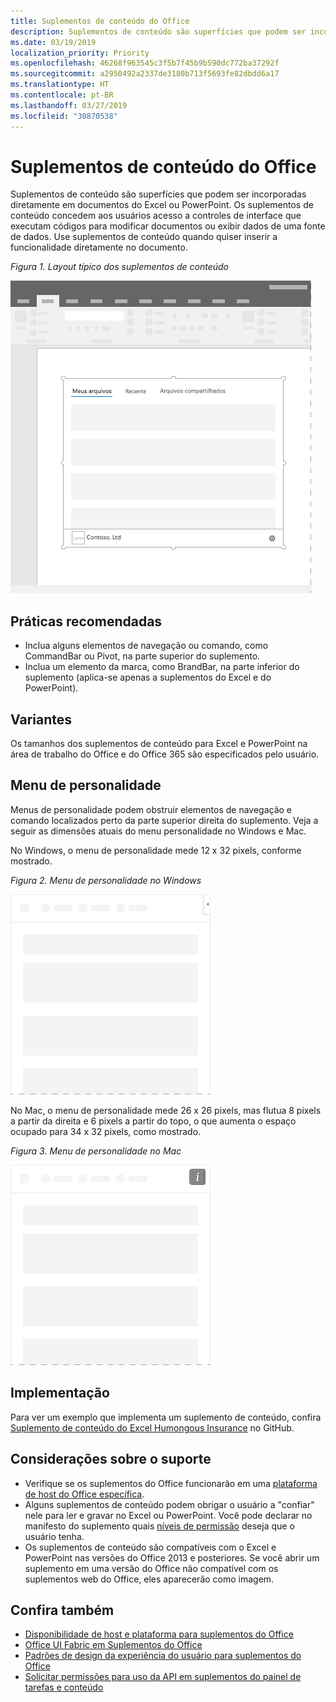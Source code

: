```yaml
---
title: Suplementos de conteúdo do Office
description: Suplementos de conteúdo são superfícies que podem ser incorporadas diretamente em documentos do Excel ou do PowerPoint que concedem aos usuários acesso a controles de interface que executam códigos para modificar documentos ou exibir dados de uma fonte de dados.
ms.date: 03/19/2019
localization_priority: Priority
ms.openlocfilehash: 46268f963545c3f5b7f45b9b590dc772ba37292f
ms.sourcegitcommit: a2950492a2337de3180b713f5693fe82dbdd6a17
ms.translationtype: HT
ms.contentlocale: pt-BR
ms.lasthandoff: 03/27/2019
ms.locfileid: "30870538"
---
```

# <a name="content-office-add-ins"></a>Suplementos de conteúdo do Office

Suplementos de conteúdo são superfícies que podem ser incorporadas diretamente em documentos do Excel ou PowerPoint. Os suplementos de conteúdo concedem aos usuários acesso a controles de interface que executam códigos para modificar documentos ou exibir dados de uma fonte de dados. Use suplementos de conteúdo quando quiser inserir a funcionalidade diretamente no documento.  

*Figura 1. Layout típico dos suplementos de conteúdo*

![Imagem de exemplo exibindo um layout típico de suplementos de conteúdo.](../images/overview-with-app-content.png)

## <a name="best-practices"></a>Práticas recomendadas

- Inclua alguns elementos de navegação ou comando, como CommandBar ou Pivot, na parte superior do suplemento.
- Inclua um elemento da marca, como BrandBar, na parte inferior do suplemento (aplica-se apenas a suplementos do Excel e do PowerPoint).

## <a name="variants"></a>Variantes

Os tamanhos dos suplementos de conteúdo para Excel e PowerPoint na área de trabalho do Office e do Office 365 são especificados pelo usuário.

## <a name="personality-menu"></a>Menu de personalidade

Menus de personalidade podem obstruir elementos de navegação e comando localizados perto da parte superior direita do suplemento. Veja a seguir as dimensões atuais do menu personalidade no Windows e Mac.

No Windows, o menu de personalidade mede 12 x 32 pixels, conforme mostrado.

*Figura 2. Menu de personalidade no Windows* 

![Imagem mostrando o menu do personalidade na área de trabalho do Windows](../images/personality-menu-win.png)


No Mac, o menu de personalidade mede 26 x 26 pixels, mas flutua 8 pixels a partir da direita e 6 pixels a partir do topo, o que aumenta o espaço ocupado para 34 x 32 pixels, como mostrado.

*Figura 3. Menu de personalidade no Mac*

![Imagem mostrando o menu de personalidade na área de trabalho do Mac](../images/personality-menu-mac.png)

## <a name="implementation"></a>Implementação

Para ver um exemplo que implementa um suplemento de conteúdo, confira [Suplemento de conteúdo do Excel Humongous Insurance](https://github.com/OfficeDev/Excel-Content-Add-in-Humongous-Insurance) no GitHub.

## <a name="support-considerations"></a>Considerações sobre o suporte

- Verifique se os suplementos do Office funcionarão em uma [plataforma de host do Office específica](/office/dev/add-ins/overview/office-add-in-availability). 
- Alguns suplementos de conteúdo podem obrigar o usuário a "confiar" nele para ler e gravar no Excel ou PowerPoint. Você pode declarar no manifesto do suplemento quais [níveis de permissão](/office/dev/add-ins/develop/requesting-permissions-for-api-use-in-content-and-task-pane-add-ins) deseja que o usuário tenha.  
- Os suplementos de conteúdo são compatíveis com o Excel e PowerPoint nas versões do Office 2013 e posteriores. Se você abrir um suplemento em uma versão do Office não compatível com os suplementos web do Office, eles aparecerão como imagem.

## <a name="see-also"></a>Confira também

- [Disponibilidade de host e plataforma para suplementos do Office](/office/dev/add-ins/overview/office-add-in-availability)
- [Office UI Fabric em Suplementos do Office](/office/dev/add-ins/design/office-ui-fabric)
- [Padrões de design da experiência do usuário para suplementos do Office](/office/dev/add-ins/design/ux-design-pattern-templates)
- [Solicitar permissões para uso da API em suplementos do painel de tarefas e conteúdo](/office/dev/add-ins/develop/requesting-permissions-for-api-use-in-content-and-task-pane-add-ins)
